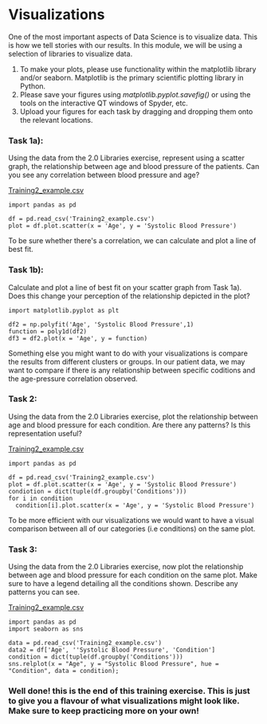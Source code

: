 # Visualizations

One of the most important aspects of Data Science is to visualize data. This is how we tell stories with our results. In this module, we will be using a selection of libraries to visualize data. 

1. To make your plots, please use functionality within the matplotlib library and/or seaborn. Matplotlib is the primary scientific plotting library in Python.
2. Please save your figures using _matplotlib.pyplot.savefig()_ or using the tools on the interactive QT windows of Spyder, etc.
3. Upload your figures for each task by dragging and dropping them onto the relevant locations.

### Task 1a):


Using the data from the 2.0 Libraries exercise, represent using a scatter graph, the relationship between age and blood pressure of the patients. Can you see any correlation between blood pressure and age?

[Training2_example.csv](https://github.com/alepgr/gubmes-hda/blob/main/Training/Training2_example.csv)

```
import pandas as pd

df = pd.read_csv('Training2_example.csv')
plot = df.plot.scatter(x = 'Age', y = 'Systolic Blood Pressure')
```
To be sure whether there's a correlation, we can calculate and plot a line of best fit.

### Task 1b): 

Calculate and plot a line of best fit on your scatter graph from Task 1a). Does this change your perception of the relationship depicted in the plot?

```
import matplotlib.pyplot as plt

df2 = np.polyfit('Age', 'Systolic Blood Pressure',1)
function = poly1d(df2)
df3 = df2.plot(x = 'Age', y = function)
```

Something else you might want to do with your visualizations is compare the results from different clusters or groups. In our patient data, we may want to compare if there is any relationship between specific coditions and the age-pressure correlation observed.

### Task 2: 

Using the data from the 2.0 Libraries exercise, plot the relationship between age and blood pressure for each condition. Are there any patterns? Is this representation useful?

[Training2_example.csv](https://github.com/alepgr/gubmes-hda/blob/main/Training/Training2_example.csv)

```
import pandas as pd

df = pd.read_csv('Training2_example.csv')
plot = df.plot.scatter(x = 'Age', y = 'Systolic Blood Pressure')
condiotion = dict(tuple(df.groupby('Conditions')))
for i in condition
  condition[i].plot.scatter(x = 'Age', y = 'Systolic Blood Pressure')
```

To be more efficient with our visualizations we would want to have a visual comparison between all of our categories (i.e conditions) on the same plot.

### Task 3: 

Using the data from the 2.0 Libraries exercise, now plot the relationship between age and blood pressure for each condition on the same plot. Make sure to have a legend detailing all the conditions shown. Describe any patterns you can see.

[Training2_example.csv](https://github.com/SoFia2401/gubmes-health-data-analytics/files/7404392/Training2_example.csv)

```
import pandas as pd
import seaborn as sns

data = pd.read_csv('Training2_example.csv')
data2 = df['Age', ''Systolic Blood Pressure', 'Condition']
condition = dict(tuple(df.groupby('Conditions')))
sns.relplot(x = "Age", y = "Systolic Blood Pressure", hue = "Condition", data = condition);
```


### Well done! this is the end of this training exercise. This is just to give you a flavour of what visualizations might look like. Make sure to keep practicing more on your own!
